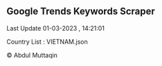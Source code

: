 

## Google Trends Keywords Scraper 
 
Last Update 01-03-2023 , 14:21:01

Country List :
VIETNAM.json



© Abdul Muttaqin 
